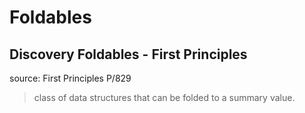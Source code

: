# Foldables

## Discovery Foldables - First Principles

source: First Principles P/829

> class of data structures that can be folded to a summary value.
